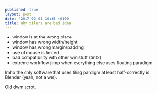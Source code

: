 ```yaml
---
published: true
layout: post
date: '2017-02-01 10:35 +0100'
title: Why tilers are bad idea
---
```

- window is at the wrong place
- window has wrong width/height
- window has wrong margin/padding
- use of mouse is limited
- bad compatibility with other wm stuff (tint2)
- extreme workflow jump when everything else uses floating paradigm

Imho the only software that uses tiling pardigm at least half-correctly is Blender (yeah, not a wm).

[Old dwm scrot](http://shrani.si/f/J/Dt/2JyfnMqL/1/dwm.png).
